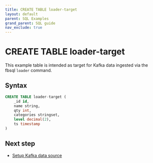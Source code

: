 ```yaml
---
title: CREATE TABLE loader-target
layout: default
parent: SQL Examples
grand_parent: SQL guide
nav_exclude: true
---
```


# CREATE TABLE loader-target

This example table is intended as target for Kafka data ingested via the fbsql `loader` command.

## Syntax

```sql
CREATE TABLE loader-target (
    _id id,
    name string,
    qty int,
    categories stringset,
    level decimal(2),
    ts timestamp
)
```

## Next step

* [Setup Kafka data source](/docs/tools/fbsql/examples/fbsql-loader-kafka-source)
